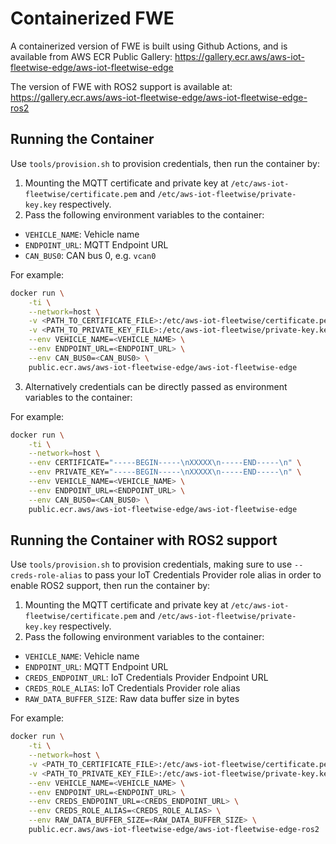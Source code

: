 # Containerized FWE

A containerized version of FWE is built using Github Actions, and is available from AWS ECR Public
Gallery: https://gallery.ecr.aws/aws-iot-fleetwise-edge/aws-iot-fleetwise-edge

The version of FWE with ROS2 support is available at:
https://gallery.ecr.aws/aws-iot-fleetwise-edge/aws-iot-fleetwise-edge-ros2

## Running the Container

Use `tools/provision.sh` to provision credentials, then run the container by:

1. Mounting the MQTT certificate and private key at `/etc/aws-iot-fleetwise/certificate.pem` and
   `/etc/aws-iot-fleetwise/private-key.key` respectively.
2. Pass the following environment variables to the container:

- `VEHICLE_NAME`: Vehicle name
- `ENDPOINT_URL`: MQTT Endpoint URL
- `CAN_BUS0`: CAN bus 0, e.g. `vcan0`

For example:

```bash
docker run \
    -ti \
    --network=host \
    -v <PATH_TO_CERTIFICATE_FILE>:/etc/aws-iot-fleetwise/certificate.pem \
    -v <PATH_TO_PRIVATE_KEY_FILE>:/etc/aws-iot-fleetwise/private-key.key \
    --env VEHICLE_NAME=<VEHICLE_NAME> \
    --env ENDPOINT_URL=<ENDPOINT_URL> \
    --env CAN_BUS0=<CAN_BUS0> \
    public.ecr.aws/aws-iot-fleetwise-edge/aws-iot-fleetwise-edge
```

3. Alternatively credentials can be directly passed as environment variables to the container:

For example:

```bash
docker run \
    -ti \
    --network=host \
    --env CERTIFICATE="-----BEGIN-----\nXXXXX\n-----END-----\n" \
    --env PRIVATE_KEY="-----BEGIN-----\nXXXXX\n-----END-----\n" \
    --env VEHICLE_NAME=<VEHICLE_NAME> \
    --env ENDPOINT_URL=<ENDPOINT_URL> \
    --env CAN_BUS0=<CAN_BUS0> \
    public.ecr.aws/aws-iot-fleetwise-edge/aws-iot-fleetwise-edge
```

## Running the Container with ROS2 support

Use `tools/provision.sh` to provision credentials, making sure to use `--creds-role-alias` to pass
your IoT Credentials Provider role alias in order to enable ROS2 support, then run the container by:

1. Mounting the MQTT certificate and private key at `/etc/aws-iot-fleetwise/certificate.pem` and
   `/etc/aws-iot-fleetwise/private-key.key` respectively.
2. Pass the following environment variables to the container:

- `VEHICLE_NAME`: Vehicle name
- `ENDPOINT_URL`: MQTT Endpoint URL
- `CREDS_ENDPOINT_URL`: IoT Credentials Provider Endpoint URL
- `CREDS_ROLE_ALIAS`: IoT Credentials Provider role alias
- `RAW_DATA_BUFFER_SIZE`: Raw data buffer size in bytes

For example:

```bash
docker run \
    -ti \
    --network=host \
    -v <PATH_TO_CERTIFICATE_FILE>:/etc/aws-iot-fleetwise/certificate.pem \
    -v <PATH_TO_PRIVATE_KEY_FILE>:/etc/aws-iot-fleetwise/private-key.key \
    --env VEHICLE_NAME=<VEHICLE_NAME> \
    --env ENDPOINT_URL=<ENDPOINT_URL> \
    --env CREDS_ENDPOINT_URL=<CREDS_ENDPOINT_URL> \
    --env CREDS_ROLE_ALIAS=<CREDS_ROLE_ALIAS> \
    --env RAW_DATA_BUFFER_SIZE=<RAW_DATA_BUFFER_SIZE> \
    public.ecr.aws/aws-iot-fleetwise-edge/aws-iot-fleetwise-edge-ros2
```
